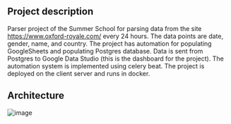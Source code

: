 ## Project description
Parser project of the Summer School for parsing data from the site
https://www.oxford-royale.com/ every 24 hours.
The data points are date, gender, name, and country.
The project has automation for populating GoogleSheets and populating Postgres database. Data is sent from Postgres to Google Data Studio (this is the dashboard for the project).
The automation system is implemented using celery beat.
The project is deployed on the client server and runs in docker.
## Architecture
![image](https://user-images.githubusercontent.com/119062788/206765467-b5667e91-052f-4ab4-bd24-5490ebe90ab5.png)

